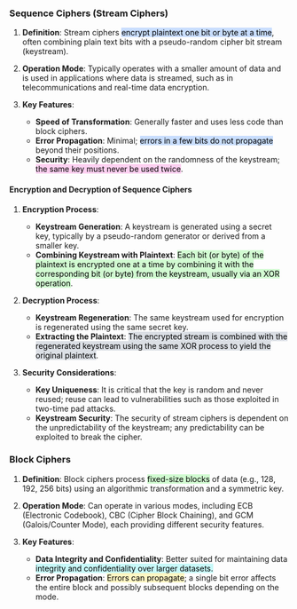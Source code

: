 ### Sequence Ciphers (Stream Ciphers)

1. **Definition**: Stream ciphers <mark style="background: #ADCCFFA6;">encrypt plaintext one bit or byte at a time</mark>, often combining plain text bits with a pseudo-random cipher bit stream (keystream).

2. **Operation Mode**: Typically operates with a smaller amount of data and is used in applications where data is streamed, such as in telecommunications and real-time data encryption.

3. **Key Features**:
   - **Speed of Transformation**: Generally faster and uses less code than block ciphers.
   - **Error Propagation**: Minimal; <mark style="background: #ADCCFFA6;">errors in a few bits do not propagate</mark> beyond their positions.
   - **Security**: Heavily dependent on the randomness of the keystream; <mark style="background: #FFB8EBA6;">the same key must never be used twice</mark>.

#### Encryption and Decryption of Sequence Ciphers

1. **Encryption Process**:
   - **Keystream Generation**: A keystream is generated using a secret key, typically by a pseudo-random generator or derived from a smaller key.
   - **Combining Keystream with Plaintext**: <mark style="background: #BBFABBA6;">Each bit (or byte) of the plaintext is encrypted one at a time by combining it with the corresponding bit (or byte) from the keystream, usually via an XOR operation</mark>.

2. **Decryption Process**:
   - **Keystream Regeneration**: The same keystream used for encryption is regenerated using the same secret key.
   - **Extracting the Plaintext**: <mark style="background: #CACFD9A6;">The encrypted stream is combined with the regenerated keystream using the same XOR process to yield the original plaintext</mark>.

3. **Security Considerations**:
   - **Key Uniqueness**: It is critical that the key is random and never reused; reuse can lead to vulnerabilities such as those exploited in two-time pad attacks.
   - **Keystream Security**: The security of stream ciphers is dependent on the unpredictability of the keystream; any predictability can be exploited to break the cipher.
### Block Ciphers

1. **Definition**: Block ciphers process <mark style="background: #BBFABBA6;">fixed-size blocks</mark> of data (e.g., 128, 192, 256 bits) using an algorithmic transformation and a symmetric key.

2. **Operation Mode**: Can operate in various modes, including ECB (Electronic Codebook), CBC (Cipher Block Chaining), and GCM (Galois/Counter Mode), each providing different security features.

3. **Key Features**:
   - **Data Integrity and Confidentiality**: Better suited for maintaining data <mark style="background: #ABF7F7A6;">integrity and confidentiality over larger datasets.</mark>
   - **Error Propagation**: <mark style="background: #FFF3A3A6;">Errors can propagate</mark>; a single bit error affects the entire block and possibly subsequent blocks depending on the mode.


